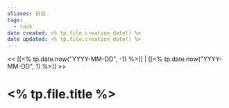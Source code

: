 ```yaml
---
aliases: 日记
tags:
  - task
date created: <% tp.file.creation_date() %>
date updated: <% tp.file.creation_date() %>
---
```


<< [[<% tp.date.now("YYYY-MM-DD", -1) %>]] | [[<% tp.date.now("YYYY-MM-DD", 1) %>]] >>

# <% tp.file.title %>
